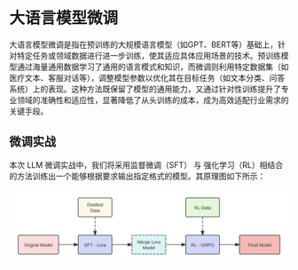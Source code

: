 # 大语言模型微调

大语言模型微调是指在预训练的大规模语言模型（如GPT、BERT等）基础上，针对特定任务或领域数据进行进一步训练，使其适应具体应用场景的技术。预训练模型通过海量通用数据学习了通用的语言模式和知识，而微调则利用特定数据集（如医疗文本、客服对话等），调整模型参数以优化其在目标任务（如文本分类、问答系统）上的表现。这种方法既保留了模型的通用能力，又通过针对性训练提升了专业领域的准确性和适应性，显著降低了从头训练的成本，成为高效适配行业需求的关键手段。

## 微调实战

本次 LLM 微调实战中，我们将采用监督微调（SFT） 与 强化学习（RL）相结合的方法训练出一个能够根据要求输出指定格式的模型。其原理图如下所示：

![LLM Fintune](img/LLM-Finetune.svg)
